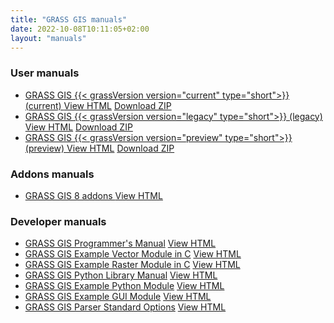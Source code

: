 ```yaml
---
title: "GRASS GIS manuals"
date: 2022-10-08T10:11:05+02:00
layout: "manuals"
---
```


### User manuals

<ul id="links" class="list-unstyled version">
 <li>
  <span class="mwl"><a href="/grass{{< currentVersionNodots.inline  >}}{{- .Site.Data.grass.current_version_nodots -}}{{</currentVersionNodots.inline >}}
/manuals/index.html " target="_blank"> GRASS GIS {{< grassVersion version="current" type="short">}}  (current) </a></span>
  <a href="/grass{{< currentVersionNodots.inline  />}}/manuals/index.html" class="inl btn btn-primary" target="_blank">View HTML</a> <a href="/grass{{< currentVersionNodots.inline  />}}/manuals/grass-{{< currentVersionShort.inline  >}}{{- .Site.Data.grass.current_version_short -}}{{</currentVersionShort.inline >}}_html_manual.zip" class="inl btn btn-secondary">Download ZIP</a>
 </li>
 <li>
  <span class="mwl"><a href="/grass{{< legacyVersionNodots.inline  >}}{{- .Site.Data.grass.legacy_version_nodots -}}{{</legacyVersionNodots.inline >}}/manuals/index.html " target="_blank"> GRASS GIS {{< grassVersion version="legacy" type="short">}}  (legacy) </a></span>
  <a href="/grass{{< legacyVersionNodots.inline  />}}/manuals/index.html" class="inl btn btn-primary" target="_blank">View HTML</a>
   <a href="/grass{{< legacyVersionNodots.inline  />}}/manuals/grass-{{< legacyVersionShort.inline  >}}{{- .Site.Data.grass.legacy_version_short -}}{{</legacyVersionShort.inline >}}_html_manual.zip" class="inl btn btn-secondary">Download ZIP</a>
 </li>
 <li>
  <span class="mwl"><a href="/grass{{< previewVersionNodots.inline  >}}{{- .Site.Data.grass.preview_version_nodots -}}{{</previewVersionNodots.inline >}}/manuals/index.html " target="_blank"> GRASS GIS {{< grassVersion version="preview" type="short">}}  (preview) </a></span>
  <a href="/grass{{< previewVersionNodots.inline  />}}/manuals/index.html" class="inl btn btn-primary" target="_blank">View HTML</a>
   <a href="/grass{{< previewVersionNodots.inline  />}}/manuals/grass-{{< previewVersionShort.inline  >}}{{- .Site.Data.grass.preview_version_short -}}{{</previewVersionShort.inline >}}_html_manual.zip" class="inl btn btn-secondary">Download ZIP</a>
 </li>
</ul>

### Addons manuals

<ul id="links" class="list-unstyled version">
 <li>
  <span class="mwl"><a href="/grass8/manuals/addons/ " target="_blank"> GRASS GIS 8 addons </a></span>
  <a href="/grass8/manuals/addons/" class="inl btn btn-primary" target="_blank">View HTML</a>
  </li>
<!-- outdated
 <li>
  <span class="mwl"><a href="/grass7/manuals/addons/ " target="_blank"> GRASS GIS 7 addons </a></span>
  <a href="/grass7/manuals/addons/" class="inl btn btn-primary" target="_blank">View HTML</a>
  </li>
<li>
  <span class="mwl"><a href="/grass6/manuals/addons/ " target="_blank"> GRASS GIS 6 addons (unsupported) </a></span>
  <a href="/grass6/manuals/addons/" class="inl btn btn-primary" target="_blank">View HTML</a>
  </li>
-->
</ul>

### Developer manuals

<ul id="links" class="list-unstyled version">
 <li>
  <span class="mwl-l"><a href="/programming8/ " target="_blank">GRASS GIS Programmer's Manual</a></span>
  <a href="/programming8/" class="inl btn btn-primary" target="_blank">View HTML</a>
  </li>
 <li>
  <span class="mwl-l"><a href="https://github.com/OSGeo/grass/tree/main/doc/vector/v.example " target="_blank"> GRASS GIS Example Vector Module in C</a></span>
  <a href="https://github.com/OSGeo/grass/tree/main/doc/vector/v.example" class="inl btn btn-primary" target="_blank">View HTML</a>
  </li>
 <li>
  <span class="mwl-l"><a href="https://github.com/OSGeo/grass/tree/main/doc/raster/r.example " target="_blank"> GRASS GIS Example Raster Module in C</a></span>
  <a href="https://github.com/OSGeo/grass/tree/main/doc/raster/r.example" class="inl btn btn-primary" target="_blank">View HTML</a>
  </li>
 <li>
  <span class="mwl-l"><a href="/grass{{< currentVersionNodots.inline  />}}/manuals/libpython/index.html " target="_blank"> GRASS GIS Python Library Manual</a></span>
  <a href="/grass{{< currentVersionNodots.inline  />}}/manuals/libpython/index.html" class="inl btn btn-primary" target="_blank">View HTML</a>
  </li>
 <li>
  <span class="mwl-l"><a href="https://gitlab.com/vpetras/r.example.plus " target="_blank"> GRASS GIS Example Python Module</a></span>
  <a href="https://gitlab.com/vpetras/r.example.plus" class="inl btn btn-primary" target="_blank">View HTML</a>
  </li>
 <li>
  <span class="mwl-l"><a href="https://github.com/OSGeo/grass/tree/main/doc/gui/wxpython/example " target="_blank"> GRASS GIS Example GUI Module</a></span>
  <a href="https://github.com/OSGeo/grass/tree/main/doc/gui/wxpython/example" class="inl btn btn-primary" target="_blank">View HTML</a>
  </li>
 <li>
  <span class="mwl-l"><a href="/grass{{< currentVersionNodots.inline  />}}/manuals/parser_standard_options.html " target="_blank"> GRASS GIS Parser Standard Options</a></span>
  <a href="/grass{{< currentVersionNodots.inline  />}}/manuals/parser_standard_options.html" class="inl btn btn-primary" target="_blank">View HTML</a>
  </li>
</ul>
